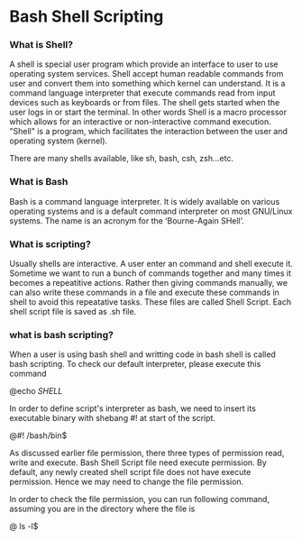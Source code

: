 # Bash Shell Scripting

### What is Shell?

A shell is special user program which provide an interface to user to use operating system services. Shell accept human readable commands from user and convert them into something which kernel can understand. It is a command language interpreter that execute commands read from input devices such as keyboards or from files. The shell gets started when the user logs in or start the terminal. In other words Shell is a macro processor which allows for an interactive or non-interactive command execution. "Shell" is a program, which facilitates the interaction between the user and operating system (kernel). 

There are many shells available, like sh, bash, csh, zsh...etc.


### What is Bash

Bash is a command language interpreter. It is widely available on various operating systems and is a default command interpreter on most GNU/Linux systems. The name is an acronym for the ‘Bourne-Again SHell’.

###  What is scripting?

Usually shells are interactive. A user enter an command and shell execute it. Sometime we want to run a bunch of commands together and many times it becomes a repeatitive actions. Rather then giving commands manually, we can also write these commands in a file and execute these commands in shell to avoid this repeatative tasks. These files are called Shell Script. Each shell script file is saved as .sh file.

### what is bash scripting?

When a user is using bash shell and writting code in bash shell is called bash scripting. To check our default interpreter, please execute this command

@echo $SHELL$

In order to define script's interpreter as bash, we need to insert its executable binary with shebang #! at start of the script.

@#! /bash/bin$

As discussed earlier file permission, there three types of permission read, write and execute. Bash Shell Script file need execute permission. By default, any newly created shell script file does not have execute permission. Hence we may need to change the file permission.

In order to check the file permission, you can run following command, assuming you are in the directory where the file is 

@ ls -l$


